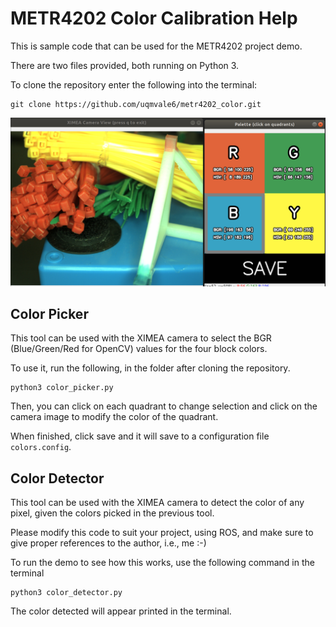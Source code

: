# METR4202 Color Calibration Help
This is sample code that can be used for the METR4202 project demo.

There are two files provided, both running on Python 3.

To clone the repository enter the following into the terminal:

```
git clone https://github.com/uqmvale6/metr4202_color.git
```

![alt text](https://github.com/uqmvale6/metr4202_color/blob/main/color_picker.png)


## Color Picker
This tool can be used with the XIMEA camera to select the BGR (Blue/Green/Red for OpenCV) values for the four block colors.

To use it, run the following, in the folder after cloning the repository.

```
python3 color_picker.py
```

Then, you can click on each quadrant to change selection and click on the camera image to modify the color of the quadrant.

When finished, click save and it will save to a configuration file ```colors.config```.


## Color Detector
This tool can be used with the XIMEA camera to detect the color of any pixel, given the colors picked in the previous tool.

Please modify this code to suit your project, using ROS, and make sure to give proper references to the author, i.e., me :-)

To run the demo to see how this works, use the following command in the terminal

```
python3 color_detector.py
```

The color detected will appear printed in the terminal.
